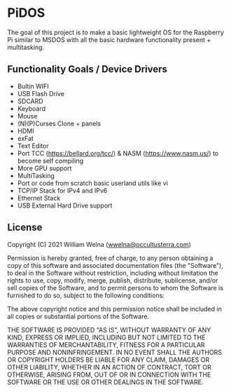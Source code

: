# PiDOS

The goal of this project is to make a basic lightweight OS for the Raspberry Pi similar to MSDOS with all the basic hardware functionality present + multitasking.

## Functionality Goals / Device Drivers
* Bultin WIFI
* USB Flash Drive
* SDCARD
* Keyboard
* Mouse
* (N)(P)Curses Clone + panels
* HDMI
* exFat
* Text Editor
* Port TCC (https://bellard.org/tcc/) & NASM (https://www.nasm.us/) to become self compiling
* More GPU support
* MultiTasking
* Port or code from scratch basic userland utils like vi
* TCP/IP Stack for IPv4 and IPv6
* Ethernet Stack
* USB External Hard Drive support

## License
 
Copyright (C) 2021 William Welna (wwelna@occultusterra.com)
  
Permission is hereby granted, free of charge, to any person obtaining a copy
of this software and associated documentation files (the "Software"), to deal
in the Software without restriction, including without limitation the rights
to use, copy, modify, merge, publish, distribute, sublicense, and/or sell
copies of the Software, and to permit persons to whom the Software is
furnished to do so, subject to the following conditions:

The above copyright notice and this permission notice shall be included in
all copies or substantial portions of the Software.

THE SOFTWARE IS PROVIDED "AS IS", WITHOUT WARRANTY OF ANY KIND, EXPRESS OR
IMPLIED, INCLUDING BUT NOT LIMITED TO THE WARRANTIES OF MERCHANTABILITY,
FITNESS FOR A PARTICULAR PURPOSE AND NONINFRINGEMENT. IN NO EVENT SHALL THE
AUTHORS OR COPYRIGHT HOLDERS BE LIABLE FOR ANY CLAIM, DAMAGES OR OTHER
LIABILITY, WHETHER IN AN ACTION OF CONTRACT, TORT OR OTHERWISE, ARISING FROM,
OUT OF OR IN CONNECTION WITH THE SOFTWARE OR THE USE OR OTHER DEALINGS IN
THE SOFTWARE.
